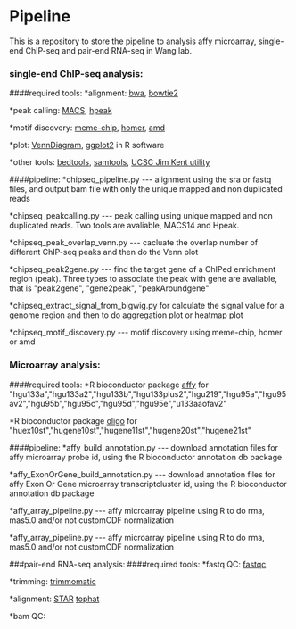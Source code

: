 Pipeline
========

This is a repository to store the pipeline to analysis affy microarray, single-end ChIP-seq and pair-end RNA-seq in Wang lab.
### single-end ChIP-seq analysis:
####required tools:
*alignment: [bwa](http://bio-bwa.sourceforge.net/), [bowtie2](http://bowtie-bio.sourceforge.net/bowtie2/index.shtml)

*peak calling: [MACS](http://liulab.dfci.harvard.edu/MACS/), [hpeak](http://www.sph.umich.edu/csg/qin/HPeak/)

*motif discovery: [meme-chip](http://meme.nbcr.net/meme/intro.html), [homer](http://homer.salk.edu/homer/), [amd](http://www.plosone.org/article/info%3Adoi%2F10.1371%2Fjournal.pone.0024576)

*plot: [VennDiagram](http://cran.r-project.org/web/packages/VennDiagram/index.html), [ggplot2](http://ggplot2.org/) in R software

*other tools: [bedtools](http://bedtools.readthedocs.org/en/latest/), [samtools](http://samtools.sourceforge.net/), [UCSC Jim Kent utility](http://hgdownload.soe.ucsc.edu/admin/exe/linux.x86_64/)

####pipeline:
*chipseq_pipeline.py --- alignment using the sra or fastq files, and output bam file with only the unique mapped and non duplicated reads

*chipseq_peakcalling.py --- peak calling using unique mapped and non duplicated reads. Two tools are avaliable, MACS14 and Hpeak.

*chipseq_peak_overlap_venn.py --- cacluate the overlap number of different ChIP-seq peaks and then do the Venn plot

*chipseq_peak2gene.py --- find the target gene of a ChIPed enrichment region (peak). Three types to associate the peak with gene are avaliable, that is "peak2gene", "gene2peak", "peakAroundgene"

*chipseq_extract_signal_from_bigwig.py for calculate the signal value for a genome region and then to do aggregation plot or heatmap plot

*chipseq_motif_discovery.py --- motif discovery using meme-chip, homer or amd

### Microarray analysis:
####required tools:
*R bioconductor package [affy](http://www.bioconductor.org/packages/release/bioc/html/affy.html)
for "hgu133a","hgu133a2","hgu133b","hgu133plus2","hgu219","hgu95a","hgu95av2","hgu95b","hgu95c","hgu95d","hgu95e","u133aaofav2"

*R bioconductor package [oligo](http://www.bioconductor.org/packages/release/bioc/html/oligo.html)
for "huex10st","hugene10st","hugene11st","hugene20st","hugene21st"

####pipeline:
*affy_build_annotation.py --- download annotation files for affy microarray probe id, using the R bioconductor annotation db package 

*affy_ExonOrGene_build_annotation.py --- download annotation files for affy Exon Or Gene microarray transcriptcluster id, using the R bioconductor annotation db package

*affy_array_pipeline.py --- affy microarray pipeline using R to do rma, mas5.0 and/or not customCDF normalization

*affy_array_pipeline.py --- affy microarray pipeline using R to do rma, mas5.0 and/or not customCDF normalization

###pair-end RNA-seq analysis:
####required tools:
*fastq QC: [fastqc](http://www.bioinformatics.babraham.ac.uk/projects/fastqc/)

*trimming: [trimmomatic](http://www.usadellab.org/cms/index.php?page=trimmomatic)

*alignment: [STAR](https://github.com/alexdobin/STAR) [tophat](http://tophat.cbcb.umd.edu/)

*bam QC:

